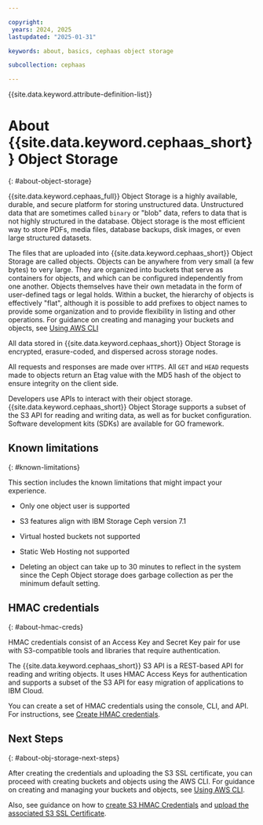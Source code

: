 ```yaml
---

copyright:
 years: 2024, 2025
lastupdated: "2025-01-31"

keywords: about, basics, cephaas object storage

subcollection: cephaas

---
```


{{site.data.keyword.attribute-definition-list}}


# About {{site.data.keyword.cephaas_short}} Object Storage
{: #about-object-storage}

{{site.data.keyword.cephaas_full}} Object Storage is a highly available, durable, and secure platform for storing unstructured data. Unstructured data that are sometimes called `binary` or "blob" data, refers to data that is not highly structured in the database. Object storage is the most efficient way to store PDFs, media files, database backups, disk images, or even large structured datasets.

The files that are uploaded into {{site.data.keyword.cephaas_short}} Object Storage are called objects. Objects can be anywhere from very small (a few bytes) to very large. They are organized into buckets that serve as containers for objects, and which can be configured independently from one another. Objects themselves have their own metadata in the form of user-defined tags or legal holds. Within a bucket, the hierarchy of objects is effectively "flat", although it is possible to add prefixes to object names to provide some organization and to provide flexibility in listing and other operations. For guidance on creating and managing your buckets and objects, see [Using AWS CLI](/docs/cephaas?topic=cephaas-aws-cli)

All data stored in {{site.data.keyword.cephaas_short}} Object Storage is encrypted, erasure-coded, and dispersed across storage nodes.

All requests and responses are made over `HTTPS`. All `GET` and `HEAD` requests made to objects return an Etag value with the MD5 hash of the object to ensure integrity on the client side.

Developers use APIs to interact with their object storage. {{site.data.keyword.cephaas_short}} Object Storage supports a subset of the S3 API for reading and writing data, as well as for bucket configuration. Software development kits (SDKs) are available for GO framework.


## Known limitations
{: #known-limitations}

This section includes the known limitations that might impact your experience.

* Only one object user is supported

* S3 features align with IBM Storage Ceph version 7.1

* Virtual hosted buckets not supported

* Static Web Hosting not supported

* Deleting an object can take up to 30 minutes to reflect in the system since the Ceph Object storage does garbage collection as per the minimum default setting.


## HMAC credentials
{: #about-hmac-creds}

HMAC credentials consist of an Access Key and Secret Key pair for use with S3-compatible tools and libraries that require authentication.

The {{site.data.keyword.cephaas_short}} S3 API is a REST-based API for reading and writing objects. It uses HMAC Access Keys for authentication and supports a subset of the S3 API for easy migration of applications to IBM Cloud.

You can create a set of HMAC credentials using the console, CLI, and API. For instructions, see [Create HMAC credentials](/docs/cephaas?topic=cephaas-creating-s3-credential-sds).




## Next Steps
{: #about-obj-storage-next-steps}

After creating the credentials and uploading the S3 SSL certificate, you can proceed with creating buckets and objects using the AWS CLI. For guidance on creating and managing your buckets and objects, see [Using AWS CLI](/docs/cephaas?topic=cephaas-aws-cli).

Also, see guidance on how to [create S3 HMAC Credentials](/docs/cephaas?topic=cephaas-creating-s3-credential-sds) and [upload the associated S3 SSL Certificate](/docs/cephaas?topic=cephaas-uploading-s3-certificate).
